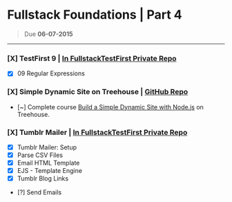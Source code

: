 # Fullstack Foundations | Part 4

> Due **06-07-2015**

------

### [X] TestFirst 9 | [In FullstackTestFirst Private Repo](https://github.com/fvcproductions/FullstackTestFirst/tree/master/09_regex)

- [X] 09 Regular Expressions

### [X] Simple Dynamic Site on Treehouse | [GitHub Repo](https://github.com/fvcproductions/Projects/tree/master/Treehouse/Node-DynamicSite)

- [~] Complete course [Build a Simple Dynamic Site with Node.js](http://teamtreehouse.com/library/build-a-simple-dynamic-site-with-nodejs) on Treehouse.

### [X] Tumblr Mailer | [In FullstackTestFirst Private Repo](https://github.com/fvcproductions/FullstackTestFirst/tree/master/Foundations/tumblr_mailer)

- [X] Tumblr Mailer: Setup
- [X] Parse CSV Files
- [X] Email HTML Template
- [X] EJS - Template Engine
- [X] Tumblr Blog Links
- [?] Send Emails